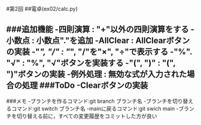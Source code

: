 #第2回
##電卓(ex02/calc.py)

###追加機能
-四則演算 : "+"以外の四則演算をする
-小数点 : 小数点"."を追加
-AllClear : AllClearボタンの実装
-"*", "/" : "*", "/"を"×", "÷"で表示する
-"%". "√" : "%", "√"ボタンを実装する
-"(", ")" : "(", ")"ボタンの実装
-例外処理 : 無効な式が入力された場合の処理
###ToDo
-Clearボタンの実装
-

###メモ
-ブランチを作るコマンド:git branch ブランチ名
-ブランチを切り替えるコマンド:git switch ブランチ名
-mainに戻るコマンド:git swich main
-ブランチを切り替える前に，すべての変更履歴をコミットした方が良い
